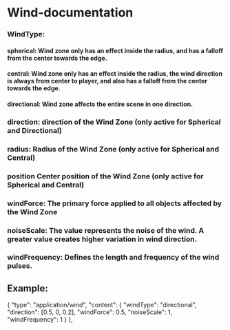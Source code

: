 # Wind-documentation

### WindType:
#### spherical: Wind zone only has an effect inside the radius, and has a falloff from the center towards the edge.
#### central: Wind zone only has an effect inside the radius, the wind direction is always from center to player, and also has a falloff from the center towards the edge.
#### directional: Wind zone affects the entire scene in one direction.
### direction: direction of the Wind Zone (only active for Spherical and Directional)
### radius: Radius of the Wind Zone (only active for Spherical and Central)
### position Center position of the Wind Zone (only active for Spherical and Central)
### windForce: The primary force applied to all objects affected by the Wind Zone
### noiseScale: The value represents the noise of the wind. A greater value creates higher variation in wind direction.
### windFrequency: Defines the length and frequency of the wind pulses.


## Example:
{
      "type": "application/wind",
      "content": {
        "windType": "directional",
        "direction": [0.5, 0, 0.2],
        "windForce": 0.5,
        "noiseScale": 1,
        "windFrequency": 1
      }
 },
